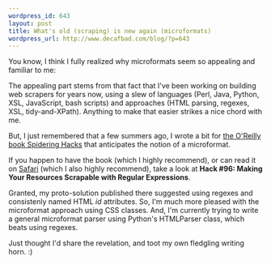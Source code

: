 ```yaml
--- 
wordpress_id: 643
layout: post
title: What's old (scraping) is new again (microformats)
wordpress_url: http://www.decafbad.com/blog/?p=643
---
```

You know, I think I fully realized why microformats seem so appealing and familiar to me:

The appealing part stems from that fact that I've been working on building web scrapers for years now, using a slew of languages (Perl, Java, Python, XSL, JavaScript, bash scripts) and approaches (HTML parsing, regexes, XSL, tidy-and-XPath).  Anything to make that easier strikes a nice chord with me.

But, I just remembered that a few summers ago, I wrote a bit for [the O'Reilly book Spidering Hacks][sh] that anticipates the notion of a microformat.  

If you happen to have the book (which I highly recommend), or can read it on [Safari][sa] (which I also highly recommend), take a look at **Hack #96: Making Your Resources Scrapable with Regular Expressions**.

Granted, my proto-solution published there suggested using regexes and consistenly named HTML *id* attributes.  So, I'm much more pleased with the microformat approach using CSS classes.  And, I'm currently trying to write a general microformat parser using Python's HTMLParser class, which beats using regexes.

Just thought I'd share the revelation, and toot my own fledgling writing horn. :)

[sa]: http://safari.oreilly.com/
[sh]: http://www.oreilly.com/catalog/spiderhks/toc.html
